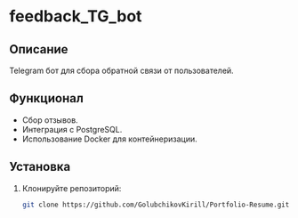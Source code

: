 # feedback_TG_bot

## Описание
Telegram бот для сбора обратной связи от пользователей.

## Функционал
- Сбор отзывов.
- Интеграция с PostgreSQL.
- Использование Docker для контейнеризации.

## Установка
1. Клонируйте репозиторий:
   ```bash
   git clone https://github.com/GolubchikovKirill/Portfolio-Resume.git
